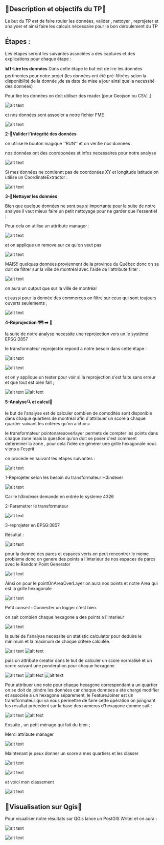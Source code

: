 
## 📌Description et objectifs du TP📌

Le but du TP est de faire rouler les données, valider , nettoyer , reprojeter et analyser et ainsi faire les calculs nécessaire pour le bon déroulement du TP 

## Étapes :

Les étapes seront les suivantes associées a des captures et des explications pour chaque étape :

**📊1-Lire les données**
Dans cette étape le but est de lire les données pertinentes pour notre projet (les données ont été pré-filtrées selon la disponibilité de la donnée ,de sa date de mise a jour ainsi que la necessité des données)

Pour lire les données on doit utiliser des reader (pour Geojson ou CSV...)

![alt text](image.png)

et nos données sont associer a notre fichier FME

![alt text](image-1.png)

**2-🚀Valider l'intégrité des données**

on utilise le bouton magique ''RUN'' et on verifie nos données :

nos données ont des coordoonées et infos necessaires pour notre analyse

![alt text](image-2.png)

Si mes données ne contiennt pas de coordonées XY et longitude latitude on utilise un CoordinateExtractor :

![alt text](image-6.png)

**3-🧹Nettoyer les données**

Bien que quelque données ne sont pas si importante pour la suite de notre analyse il vaut mieux faire un petit nettoyage pour ne garder que l'essentiel :

Pour cela on utilise un attribute manager :

![alt text](image-4.png)

et on applique un remove sur ce qu'on veut pas 

![alt text](image-5.png)

MAIS!! quelques données proviennent de la province du Québec donc on se doit de filtrer sur la ville de montréal avec l'aide de l'attribute filter :

![alt text](image-7.png)

on aura un output que sur la ville de montréal

et aussi pour la donnée des commerces on filtre sur ceux qui sont toujours ouverts seulements ;

![alt text](image-8.png)

**4-Reprojection 🗺 ➡️ 🗾**

la suite de notre analyse necessite une reprojection vers un le systéme EPSG:3857

le transformateur reprojector repond a notre besoin dans cette étape :

![alt text](image-9.png)

![alt text](image-10.png)

et on y applique un tester pour voir si la reprojection s'est faite sans erreur et que tout est bien fait ;

![alt text](image-11.png) ![alt text](image-12.png)

**5-Analyse🔍 et calcul🧮**

le but de l'analyse est de calculer combien de comodités sont disponible dans chaque quartiers de montréal afin d'attribuer un score a chaque quartier suivant les critéres qu'on a choisi

le transformateur pointonareaoverlayer permets de compter les points dans chaque zone mais la question qu'on doit se poser c'est comment determiner la zone , pour cela l'idée de générer une grille hexagonale nous viens a l'esprit 

on procéde en suivant les etapes suivantes :

![alt text](image-13.png)

1-Reprojeter selon les besoin du transformateur H3indexer

![alt text](image-15.png)

Car le h3indexer demande en entrée le systeme 4326

2-Parametrer le transformateur 

![alt text](image-16.png)

3-reprojeter en EPSG:3857

Résultat :

![alt text](image-14.png)

pour la donnée des parcs et espaces verts on peut rencontrer le meme probleme donc on genere des points a l'interieur de nos espaces de parcs avec le Random Point Generator 

![alt text](image-17.png)


Ainsi on pour le pointOnAreaOverLayer on aura nos points et notre Area qui est la grille hexagonale 

![alt text](image-18.png)

Petit conseil : Connecter un logger c'est bien.

on sait combien chaque hexagone a des points a l'interieur 

![alt text](image-19.png)

la suite de l'analyse necessite un statistic calculator pour deduire le minimum et la maximum de chaque critére calculée.

![alt text](image-20.png) ![alt text](image-21.png)

puis un attribute creator dans le but de calculer un score normalisé et un score suivant une ponderation pour chaque hexagone 

![alt text](image-22.png) ![alt text](image-23.png)  ![alt text](image-24.png)

Pour attribuer une note pour chaque hexagone correspendant a un quartier on se doit de joindre les données car chaque données a été chargé modifier et associée a un hexagone séparement, le FeatureJoiner est un transformateur qui va nous permettre de faire cette opération on joingnant les resultat précedent sur la base des numeros d'hexagone comme suit :

![alt text](image-25.png) ![alt text](image-26.png)

Ensuite , un petit ménage qui fait du bien ;

Merci attribute manager 

![alt text](image-27.png)

Maintenant je peux donner un score a mes quartiers et les classer 

![alt text](image-28.png)

![alt text](image-29.png)

et voici mon classement 

![alt text](image-30.png)
## 📍Visualisation sur Qgis📍 
Pour visualiser notre résultats sur QGis lance un PostGIS Writer et on aura :

![alt text](image-31.png)

![alt text](image-32.png)


